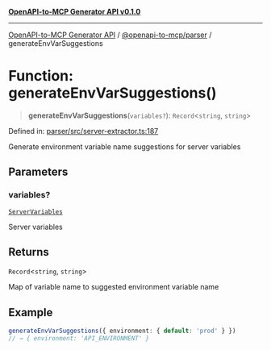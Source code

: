 [**OpenAPI-to-MCP Generator API v0.1.0**](../../../README.md)

***

[OpenAPI-to-MCP Generator API](../../../modules.md) / [@openapi-to-mcp/parser](../README.md) / generateEnvVarSuggestions

# Function: generateEnvVarSuggestions()

> **generateEnvVarSuggestions**(`variables?`): `Record`\<`string`, `string`\>

Defined in: [parser/src/server-extractor.ts:187](https://github.com/salacoste/openapi-mcp-generator/blob/fda5c6400a831cddbad9eacd652e11b2f7410b22/packages/parser/src/server-extractor.ts#L187)

Generate environment variable name suggestions for server variables

## Parameters

### variables?

[`ServerVariables`](../interfaces/ServerVariables.md)

Server variables

## Returns

`Record`\<`string`, `string`\>

Map of variable name to suggested environment variable name

## Example

```typescript
generateEnvVarSuggestions({ environment: { default: 'prod' } })
// → { environment: 'API_ENVIRONMENT' }
```
